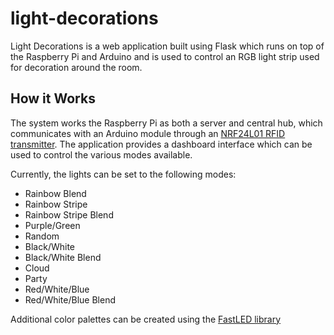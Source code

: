 # light-decorations

Light Decorations is a web application built using Flask which runs on top of the Raspberry Pi and Arduino and is used to control an RGB light strip used for decoration around the room.

## How it Works
The system works the Raspberry Pi as  both a server and central hub, which communicates with an Arduino module through an [NRF24L01 RFID transmitter](https://github.com/nRF24/RF24). The application provides a dashboard interface which can be used to control the various modes available. 

Currently, the lights can be set to the following modes:
- Rainbow Blend
- Rainbow Stripe
- Rainbow Stripe Blend
- Purple/Green
- Random
- Black/White
- Black/White Blend
- Cloud
- Party
- Red/White/Blue
- Red/White/Blue Blend

Additional color palettes can be created using the [FastLED library](http://fastled.io/)

